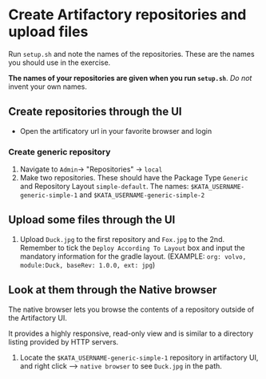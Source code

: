 # Create Artifactory repositories and upload files
Run `setup.sh` and note the names of the repositories. These are the names you should use in the exercise.

**The names of your repositories are given when you run `setup.sh`**. _Do not_ invent your own names.

## Create repositories through the UI

* Open the artificatory url in your favorite browser and login

### Create generic repository

1. Navigate to `Admin`-> "Repositories" -> `local`
1. Make two repositories. These should have the Package Type `Generic` and Repository Layout `simple-default`. The names: `$KATA_USERNAME-generic-simple-1` and `$KATA_USERNAME-generic-simple-2`

## Upload some files through the UI

1. Upload `Duck.jpg` to the first repository and `Fox.jpg` to the 2nd. Remember to tick the `Deploy According To Layout` box and input the mandatory information for the gradle layout. (EXAMPLE: `org: volvo, module:Duck, baseRev: 1.0.0, ext: jpg`)

## Look at them through the Native browser

The native browser lets you browse the contents of a repository outside of the Artifactory UI.

It provides a highly responsive, read-only view and is similar to a directory listing provided by HTTP servers.

1. Locate the `$KATA_USERNAME-generic-simple-1` repository in artifactory UI, and right click --> `native browser` to see `Duck.jpg` in the path.